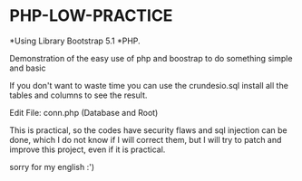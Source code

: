 # PHP-LOW-PRACTICE

*Using Library Bootstrap 5.1
*PHP.

Demonstration of the easy use of php and boostrap to do something simple and basic

If you don't want to waste time you can use the crundesio.sql install all the tables and columns to see the result.


Edit File: conn.php (Database and Root)


This is practical, so the codes have security flaws and sql injection can be done, which I do not know if I will correct them, but I will try to patch and improve this project, even if it is practical.

sorry for my english :')
